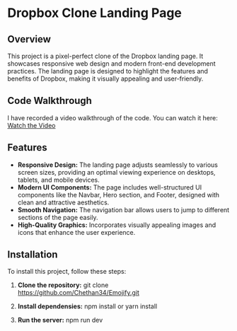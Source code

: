 # Dropbox Clone Landing Page

## Overview

This project is a pixel-perfect clone of the Dropbox landing page. It showcases responsive web design and modern front-end development practices. The landing page is designed to highlight the features and benefits of Dropbox, making it visually appealing and user-friendly.

## Code Walkthrough

I have recorded a video walkthrough of the code. You can watch it here: [Watch the Video](https://youtu.be/pOQTwPxTSv8?si=G9uATN_aTncC8VYo)

## Features

- **Responsive Design:** The landing page adjusts seamlessly to various screen sizes, providing an optimal viewing experience on desktops, tablets, and mobile devices.
- **Modern UI Components:** The page includes well-structured UI components like the Navbar, Hero section, and Footer, designed with clean and attractive aesthetics.
- **Smooth Navigation:** The navigation bar allows users to jump to different sections of the page easily.
- **High-Quality Graphics:** Incorporates visually appealing images and icons that enhance the user experience.

## Installation

To install this project, follow these steps:

1. **Clone the repository:**
   git clone https://github.com/Chethan34/Emojify.git

2. **Install dependensies:**
   npm install 
   or 
   yarn install

3. **Run the server:**
   npm run dev

